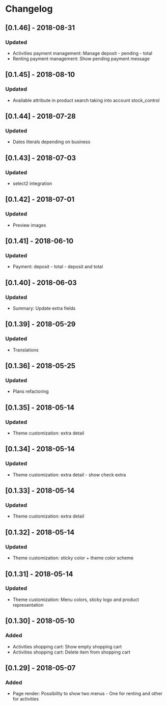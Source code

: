 # Changelog

## [0.1.46] - 2018-08-31
### Updated
- Activities payment management: Manage deposit - pending - total
- Renting payment management: Show pending payment message

## [0.1.45] - 2018-08-10
### Updated
- Available attribute in product search taking into account stock_control

## [0.1.44] - 2018-07-28
### Updated
- Dates literals depending on business

## [0.1.43] - 2018-07-03
### Updated
- select2 integration

## [0.1.42] - 2018-07-01
### Updated
- Preview images

## [0.1.41] - 2018-06-10
### Updated
- Payment: deposit - total - deposit and total

## [0.1.40] - 2018-06-03
### Updated
- Summary: Update extra fields

## [0.1.39] - 2018-05-29
### Updated
- Translations

## [0.1.36] - 2018-05-25
### Updated
- Plans refactoring

## [0.1.35] - 2018-05-14
### Updated
- Theme customization: extra detail

## [0.1.34] - 2018-05-14
### Updated
- Theme customization: extra detail - show check extra

## [0.1.33] - 2018-05-14
### Updated
- Theme customization: extra detail

## [0.1.32] - 2018-05-14
### Updated
- Theme customization: sticky color + theme color scheme

## [0.1.31] - 2018-05-14
### Updated
- Theme customization: Menu colors, sticky logo and product representation

## [0.1.30] - 2018-05-10
### Added
- Activities shopping cart: Show empty shopping cart
- Activities shopping cart: Delete item from shopping cart

## [0.1.29] - 2018-05-07
### Added
- Page render: Possibility to show two menus - One for renting and other for activities